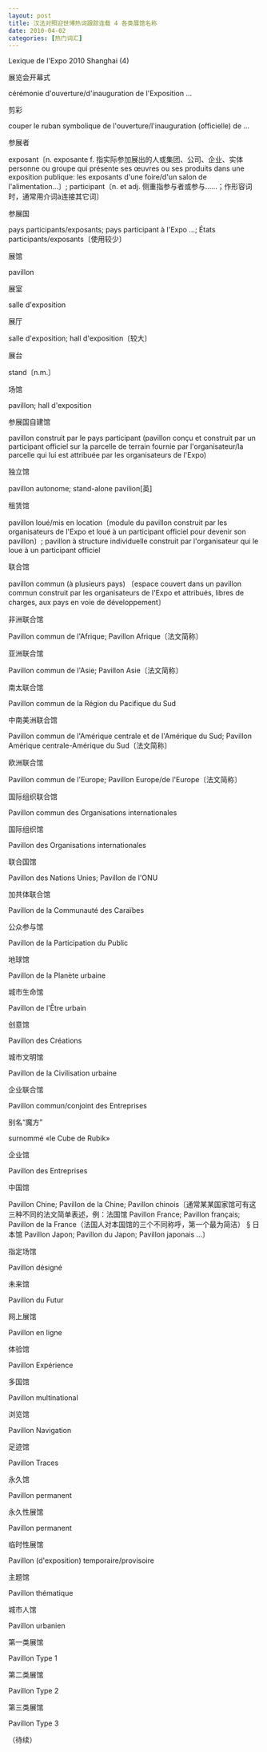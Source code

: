```yaml
---
layout: post
title: 汉法对照迎世博热词跟踪连载 4 各类展馆名称
date: 2010-04-02
categories: [热门词汇]  
---
```


Lexique de l'Expo 2010 Shanghai (4)

展览会开幕式

cérémonie d'ouverture/d'inauguration de l'Exposition ...

剪彩

couper le ruban symbolique de l'ouverture/l'inauguration (officielle) de ...

参展者

exposant〔n. exposante f. 指实际参加展出的人或集团、公司、企业、实体 personne ou groupe qui présente ses œuvres ou ses produits dans une exposition publique: les exposants d'une foire/d'un salon de l'alimentation...〕; participant〔n. et adj. 侧重指参与者或参与……；作形容词时，通常用介词à连接其它词〕

参展国

pays participants/exposants; pays participant à l'Expo ...; États participants/exposants〔使用较少〕

展馆

pavillon

展室

salle d'exposition

展厅

salle d'exposition; hall d'exposition〔较大〕

展台

stand〔n.m.〕

场馆

pavillon; hall d'exposition

参展国自建馆

pavillon construit par le pays participant (pavillon conçu et construit par un participant officiel sur la parcelle de terrain fournie par l'organisateur/la parcelle qui lui est attribuée par les organisateurs de l'Expo)

独立馆

pavillon autonome; stand-alone pavilion[英]

租赁馆

pavillon loué/mis en location〔module du pavillon construit par les organisateurs de l'Expo et loué à un participant officiel pour devenir son pavillon〕; pavillon à structure individuelle construit par l'organisateur qui le loue à un participant officiel

联合馆

pavillon commun (à plusieurs pays) 〔espace couvert dans un pavillon commun construit par les organisateurs de l'Expo et attribués, libres de charges, aux pays en voie de développement〕

非洲联合馆

Pavillon commun de l'Afrique; Pavillon Afrique〔法文简称〕

亚洲联合馆

Pavillon commun de l'Asie; Pavillon Asie〔法文简称〕

南太联合馆

Pavillon commun de la Région du Pacifique du Sud

中南美洲联合馆

Pavillon commun de l'Amérique centrale et de l'Amérique du Sud; Pavillon Amérique centrale-Amérique du Sud〔法文简称〕

欧洲联合馆

Pavillon commun de l'Europe; Pavillon Europe/de l'Europe〔法文简称〕

国际组织联合馆

Pavillon commun des Organisations internationales

国际组织馆

Pavillon des Organisations internationales

联合国馆

Pavillon des Nations Unies; Pavillon de l'ONU

加共体联合馆

Pavillon de la Communauté des Caraïbes

公众参与馆

Pavillon de la Participation du Public

地球馆

Pavillon de la Planète urbaine

城市生命馆

Pavillon de l'Être urbain

创意馆

Pavillon des Créations

城市文明馆

Pavillon de la Civilisation urbaine

企业联合馆

Pavillon commun/conjoint des Entreprises

别名“魔方”

surnommé «le Cube de Rubik»

企业馆

Pavillon des Entreprises

中国馆

Pavillon Chine; Pavillon de la Chine; Pavillon chinois〔通常某某国家馆可有这三种不同的法文简单表述，例：法国馆 Pavillon France; Pavillon français; Pavillon de la France（法国人对本国馆的三个不同称呼，第一个最为简洁） § 日本馆 Pavillon Japon; Pavillon du Japon; Pavillon japonais ...〕

指定场馆

Pavillon désigné

未来馆

Pavillon du Futur

网上展馆

Pavillon en ligne

体验馆

Pavillon Expérience

多国馆

Pavillon multinational

浏览馆

Pavillon Navigation

足迹馆

Pavillon Traces

永久馆

Pavillon permanent

永久性展馆

Pavillon permanent

临时性展馆

Pavillon (d'exposition) temporaire/provisoire

主题馆

Pavillon thématique

城市人馆

Pavillon urbanien

第一类展馆

Pavillon Type 1

第二类展馆

Pavillon Type 2

第三类展馆

Pavillon Type 3

（待续）
